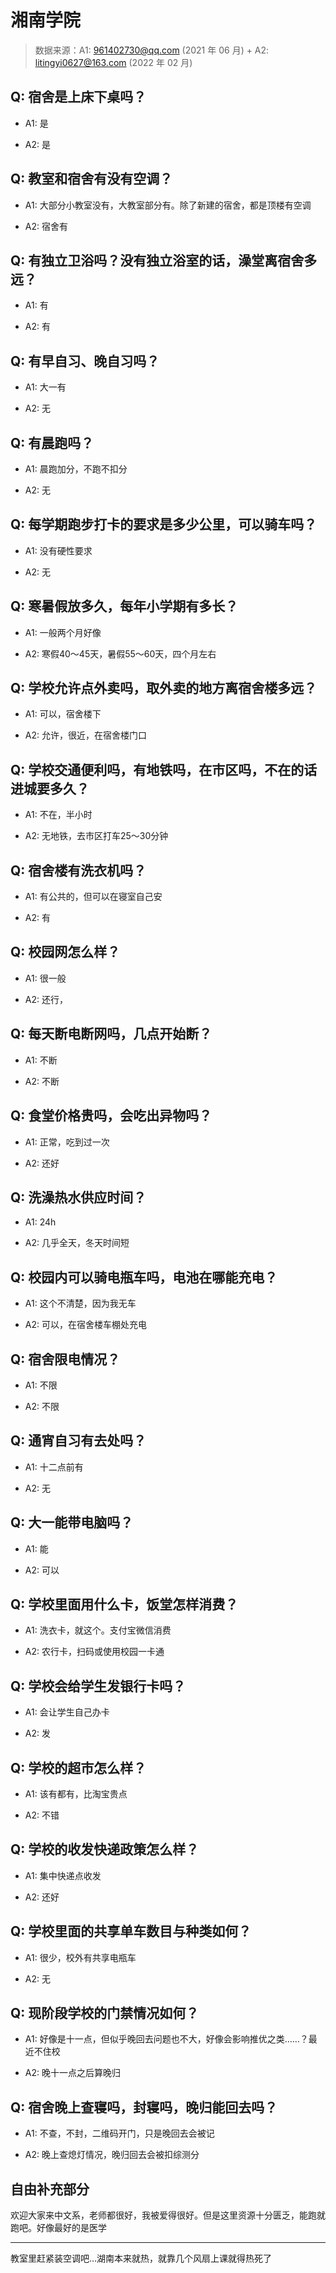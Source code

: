 # 湘南学院

> 数据来源：A1: 961402730@qq.com (2021 年 06 月) + A2: litingyi0627@163.com (2022 年 02 月)

## Q: 宿舍是上床下桌吗？

- A1: 是

- A2: 是

## Q: 教室和宿舍有没有空调？

- A1: 大部分小教室没有，大教室部分有。除了新建的宿舍，都是顶楼有空调

- A2: 宿舍有

## Q: 有独立卫浴吗？没有独立浴室的话，澡堂离宿舍多远？

- A1: 有

- A2: 有

## Q: 有早自习、晚自习吗？

- A1: 大一有

- A2: 无

## Q: 有晨跑吗？

- A1: 晨跑加分，不跑不扣分

- A2: 无

## Q: 每学期跑步打卡的要求是多少公里，可以骑车吗？

- A1: 没有硬性要求

- A2: 无

## Q: 寒暑假放多久，每年小学期有多长？

- A1: 一般两个月好像

- A2: 寒假40～45天，暑假55～60天，四个月左右

## Q: 学校允许点外卖吗，取外卖的地方离宿舍楼多远？

- A1: 可以，宿舍楼下

- A2: 允许，很近，在宿舍楼门口

## Q: 学校交通便利吗，有地铁吗，在市区吗，不在的话进城要多久？

- A1: 不在，半小时

- A2: 无地铁，去市区打车25～30分钟

## Q: 宿舍楼有洗衣机吗？

- A1: 有公共的，但可以在寝室自己安

- A2: 有

## Q: 校园网怎么样？

- A1: 很一般

- A2: 还行，

## Q: 每天断电断网吗，几点开始断？

- A1: 不断

- A2: 不断

## Q: 食堂价格贵吗，会吃出异物吗？

- A1: 正常，吃到过一次

- A2: 还好

## Q: 洗澡热水供应时间？

- A1: 24h

- A2: 几乎全天，冬天时间短

## Q: 校园内可以骑电瓶车吗，电池在哪能充电？

- A1: 这个不清楚，因为我无车

- A2: 可以，在宿舍楼车棚处充电

## Q: 宿舍限电情况？

- A1: 不限

- A2: 不限

## Q: 通宵自习有去处吗？

- A1: 十二点前有

- A2: 无

## Q: 大一能带电脑吗？

- A1: 能

- A2: 可以

## Q: 学校里面用什么卡，饭堂怎样消费？

- A1: 洗衣卡，就这个。支付宝微信消费

- A2: 农行卡，扫码或使用校园一卡通

## Q: 学校会给学生发银行卡吗？

- A1: 会让学生自己办卡

- A2: 发

## Q: 学校的超市怎么样？

- A1: 该有都有，比淘宝贵点

- A2: 不错

## Q: 学校的收发快递政策怎么样？

- A1: 集中快递点收发

- A2: 还好

## Q: 学校里面的共享单车数目与种类如何？

- A1: 很少，校外有共享电瓶车

- A2: 无

## Q: 现阶段学校的门禁情况如何？

- A1: 好像是十一点，但似乎晚回去问题也不大，好像会影响推优之类……？最近不住校

- A2: 晚十一点之后算晚归

## Q: 宿舍晚上查寝吗，封寝吗，晚归能回去吗？

- A1: 不查，不封，二维码开门，只是晚回去会被记

- A2: 晚上查熄灯情况，晚归回去会被扣综测分

## 自由补充部分

欢迎大家来中文系，老师都很好，我被爱得很好。但是这里资源十分匮乏，能跑就跑吧。好像最好的是医学

***

教室里赶紧装空调吧…湖南本来就热，就靠几个风扇上课就得热死了